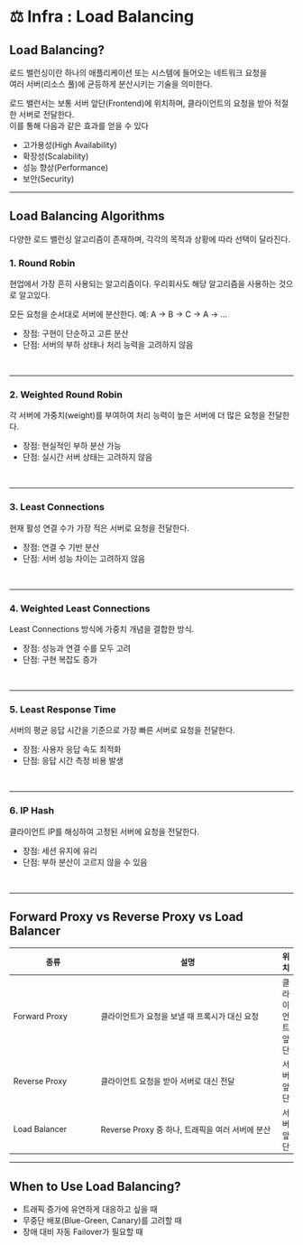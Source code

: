 # ⚖️ Infra : Load Balancing

## Load Balancing?

로드 밸런싱이란 하나의 애플리케이션 또는 시스템에 들어오는 네트워크 요청을 \
여러 서버(리소스 풀)에 균등하게 분산시키는 기술을 의미한다.

로드 밸런서는 보통 서버 앞단(Frontend)에 위치하며, 클라이언트의 요청을 받아 적절한 서버로 전달한다. \
이를 통해 다음과 같은 효과를 얻을 수 있다

* 고가용성(High Availability)
* 확장성(Scalability)
* 성능 향상(Performance)
* 보안(Security)

***

## Load Balancing Algorithms

다양한 로드 밸런싱 알고리즘이 존재하며, 각각의 목적과 상황에 따라 선택이 달라진다.

### **1. Round Robin**

현업에서 가장 흔히 사용되는 알고리즘이다. 우리회사도 해당 알고리즘을 사용하는 것으로 알고있다.

모든 요청을 순서대로 서버에 분산한다. 예: A → B → C → A → ...

* 장점: 구현이 단순하고 고른 분산
* 단점: 서버의 부하 상태나 처리 능력을 고려하지 않음

<figure><img src="../../.gitbook/assets/스크린샷 2025-05-07 23.32.51.png" alt=""><figcaption></figcaption></figure>

***

### **2. Weighted Round Robin**

각 서버에 가중치(weight)를 부여하여 처리 능력이 높은 서버에 더 많은 요청을 전달한다.

* 장점: 현실적인 부하 분산 가능
* 단점: 실시간 서버 상태는 고려하지 않음

<figure><img src="../../.gitbook/assets/스크린샷 2025-05-07 23.33.18.png" alt=""><figcaption></figcaption></figure>

***

### **3. Least Connections**

현재 활성 연결 수가 가장 적은 서버로 요청을 전달한다.

* 장점: 연결 수 기반 분산
* 단점: 서버 성능 차이는 고려하지 않음

<figure><img src="../../.gitbook/assets/스크린샷 2025-05-07 23.33.45.png" alt=""><figcaption></figcaption></figure>

***

### **4. Weighted Least Connections**

Least Connections 방식에 가중치 개념을 결합한 방식.

* 장점: 성능과 연결 수를 모두 고려
* 단점: 구현 복잡도 증가

<figure><img src="../../.gitbook/assets/스크린샷 2025-05-07 23.34.49.png" alt=""><figcaption></figcaption></figure>

***

### **5. Least Response Time**

서버의 평균 응답 시간을 기준으로 가장 빠른 서버로 요청을 전달한다.

* 장점: 사용자 응답 속도 최적화
* 단점: 응답 시간 측정 비용 발생

<figure><img src="../../.gitbook/assets/스크린샷 2025-05-07 23.35.17.png" alt=""><figcaption></figcaption></figure>

***

### **6. IP Hash**

클라이언트 IP를 해싱하여 고정된 서버에 요청을 전달한다.

* 장점: 세션 유지에 유리
* 단점: 부하 분산이 고르지 않을 수 있음

<figure><img src="../../.gitbook/assets/스크린샷 2025-05-07 23.35.45.png" alt=""><figcaption></figcaption></figure>

***

## Forward Proxy vs Reverse Proxy vs Load Balancer

<table><thead><tr><th width="158.8671875">종류</th><th width="363.109375">설명</th><th>위치</th></tr></thead><tbody><tr><td>Forward Proxy</td><td>클라이언트가 요청을 보낼 때 프록시가 대신 요청</td><td>클라이언트 앞단</td></tr><tr><td>Reverse Proxy</td><td>클라이언트 요청을 받아 서버로 대신 전달</td><td>서버 앞단</td></tr><tr><td>Load Balancer</td><td>Reverse Proxy 중 하나, 트래픽을 여러 서버에 분산</td><td>서버 앞단</td></tr></tbody></table>

***

## When to Use Load Balancing?

* 트래픽 증가에 유연하게 대응하고 싶을 때
* 무중단 배포(Blue-Green, Canary)를 고려할 때
* 장애 대비 자동 Failover가 필요할 때
